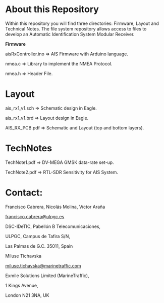 # About this Repository

Within this repository you will find three directories: Firmware, Layout and Technical Notes. The file system repository allows access to files to develop an Automatic Identification System Modular Receiver.

**Firmware**

aisRxController.ino =>  AIS Firmware  with Arduino language.

nmea.c              =>  Library to implement the NMEA Protocol.

nmea.h              =>  Header File.

# Layout
ais_rx1_v1.sch      =>  Schematic design in Eagle.

ais_rx1_v1.brd      =>  Layout design in Eagle.

AIS_RX_PCB.pdf      =>  Schematic and Layout (top and bottom layers).

# TechNotes
TechNote1.pdf       =>  DV-MEGA GMSK data-rate set-up.

TechNote2.pdf       =>  RTL-SDR Sensitivity for AIS System.

# Contact:
 
Francisco Cabrera, Nicolás Molina, Víctor Araña

francisco.cabrera@ulpgc.es

DSC-IDeTIC, Pabellón B Telecomunicaciones,

ULPGC, Campus de Tafira S/N,

Las Palmas de G.C. 35011, Spain

Miluse Tichavska

miluse.tichavska@marinetraffic.com

Exmile Solutions Limited (MarineTraffic),

1 Kings Avenue,

London N21 3NA, UK
